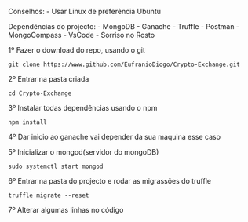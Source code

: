 Conselhos:
    - Usar Linux de preferência Ubuntu

Dependências do projecto:
    - MongoDB
    - Ganache
    - Truffle
    - Postman
    - MongoCompass
    - VsCode
    - Sorriso no Rosto


1º Fazer o download do repo, usando o git

`git clone https://www.github.com/EufranioDiogo/Crypto-Exchange.git`

2º Entrar na pasta criada

`cd Crypto-Exchange`

3º Instalar todas dependências usando o npm

`npm install`

4º Dar inicio ao ganache vai depender da sua maquina esse caso

5º Inicializar o mongod(servidor do mongoDB)

`sudo systemctl start mongod`

6º Entrar na pasta do projecto e rodar as migrassões do truffle

`truffle migrate --reset`

7º Alterar algumas linhas no código

